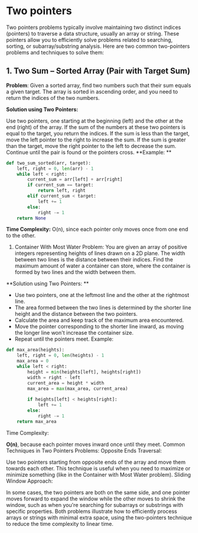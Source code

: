 # Two pointers

Two pointers problems typically involve maintaining two distinct indices (pointers) to traverse a data structure, usually an array or string. These pointers allow you to efficiently solve problems related to searching, sorting, or subarray/substring analysis. Here are two common two-pointers problems and techniques to solve them:

## 1. Two Sum – Sorted Array (Pair with Target Sum)
**Problem**: Given a sorted array, find two numbers such that their sum equals a given target. The array is sorted in ascending order, and you need to return the indices of the two numbers.

**Solution using Two Pointers:**

Use two pointers, one starting at the beginning (left) and the other at the end (right) of the array.
If the sum of the numbers at these two pointers is equal to the target, you return the indices.
If the sum is less than the target, move the left pointer to the right to increase the sum.
If the sum is greater than the target, move the right pointer to the left to decrease the sum.
Continue until the pair is found or the pointers cross.
**Example:
**
```python
def two_sum_sorted(arr, target):
    left, right = 0, len(arr) - 1
    while left < right:
        current_sum = arr[left] + arr[right]
        if current_sum == target:
            return left, right
        elif current_sum < target:
            left += 1
        else:
            right -= 1
    return None
```
**Time Complexity:**
O(n), since each pointer only moves once from one end to the other.
1. Container With Most Water
Problem: You are given an array of positive integers representing heights of lines drawn on a 2D plane. The width between two lines is the distance between their indices. Find the maximum amount of water a container can store, where the container is formed by two lines and the width between them.

**Solution using Two Pointers:
**
- Use two pointers, one at the leftmost line and the other at the rightmost line.
- The area formed between the two lines is determined by the shorter line height and the distance between the two pointers.
- Calculate the area and keep track of the maximum area encountered.
- Move the pointer corresponding to the shorter line inward, as moving the longer line won't increase the container size.
- Repeat until the pointers meet.
Example:

```python
def max_area(heights):
    left, right = 0, len(heights) - 1
    max_area = 0
    while left < right:
        height = min(heights[left], heights[right])
        width = right - left
        current_area = height * width
        max_area = max(max_area, current_area)
        
        if heights[left] < heights[right]:
            left += 1
        else:
            right -= 1
    return max_area
```
Time Complexity:

**O(n)**, because each pointer moves inward once until they meet.
Common Techniques in Two Pointers Problems:
Opposite Ends Traversal:

Use two pointers starting from opposite ends of the array and move them towards each other. This technique is useful when you need to maximize or minimize something (like in the Container with Most Water problem).
Sliding Window Approach:

In some cases, the two pointers are both on the same side, and one pointer moves forward to expand the window while the other moves to shrink the window, such as when you're searching for subarrays or substrings with specific properties.
Both problems illustrate how to efficiently process arrays or strings with minimal extra space, using the two-pointers technique to reduce the time complexity to linear time.
